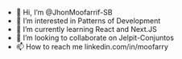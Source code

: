 - 👋 Hi, I’m @JhonMoofarrif-SB
- 👀 I’m interested in Patterns of Development
- 🌱 I’m currently learning React and Next.JS
- 💞️ I’m looking to collaborate on Jelpit-Conjuntos
- 📫 How to reach me <a>linkedin.com/in/moofarry</a>
